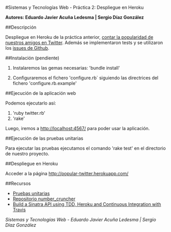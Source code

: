 #Sistemas y Tecnologías Web - Práctica 2: Despliegue en Heroku

**Autores: Eduardo Javier Acuña Ledesma | Sergio Díaz González**


##Descripción

Despliegue en Heroku de la práctica anterior, [contar la popularidad de nuestros amigos en Twitter](https://github.com/alu3286/SYTW-Practica-1). Además se implementaron tests y se utilizaron los [issues de Github](https://github.com/alu3286/SYTW-Practica-2/issues).

##Instalación (pendiente)

1. Instalaremos las gemas necesarias: 'bundle install'

2. Configuraremos el fichero 'configure.rb` siguiendo las directrices del fichero 'configure.rb.example'

##Ejecución de la aplicación web

Podemos ejecutarlo así:

1. 'ruby twitter.rb'
2. 'rake'

Luego, iremos a [http://localhost:4567/](http://localhost:4567/) para poder usar la aplicación.

##Ejecución de las pruebas unitarias

Para ejecutar las pruebas ejecutamos el comando 'rake test' en el directorio de nuestro proyecto.


##Despliegue en Heroku 

Acceder a la página http://popular-twitter.herokuapp.com/ 

##Recursos

* [Pruebas unitarias](http://nereida.deioc.ull.es/~lpp/perlexamples/node365.html)
* [Repositorio number_cruncher](https://github.com/crguezl/number_cruncher)
* [Build a Sinatra API using TDD, Heroku and Continuous Integration with Travis](http://www.sitepoint.com/build-sinatra-api-using-tdd-heroku-continuous-integration-travis/)




*Sistemas y Tecnologías Web - Eduardo Javier Acuña Ledesma | Sergio Díaz González*

